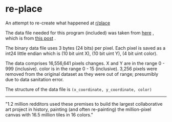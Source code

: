 # re-place

An attempt to re-create what happened at [r/place](https://www.reddit.com/r/place)

The data file needed for this program (included) was taken from [here](https://mega.nz/#!E0gQ2KiY!n6HnDfR8bpQz79fKv4GtTt06S4iLSBq7bDfeo-rxuUU)
, which is from [this post](https://www.reddit.com/r/place/comments/65x14m/place_time_lapse_and_data_from_start_to_finish/)
.

The binary data file uses 3 bytes (24 bits) per pixel. Each pixel is saved as a int24 little endian which is (10 bit uint X), (10 bit uint Y), (4 bit uint color).

The data comprises 16,556,641 pixels changes. X and Y are in the range 0 - 999 (inclusive). color is in the range 0 - 15 (inclusive). 3,256 pixels were removed from the original dataset as they were out of range; presumibly due to data sanitation error.

The structure of the data file is `(x_coordinate, y_coordinate, color)`

---

"1.2 million redditors used these premises to build the largest collaborative
art project in history, painting (and often re-painting) the million-pixel
canvas with 16.5 million tiles in 16 colors."
